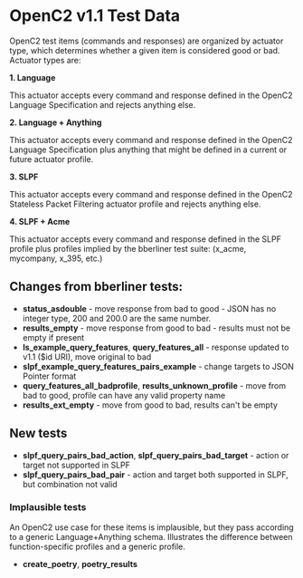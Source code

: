 # OpenC2 v1.1 Test Data

OpenC2 test items (commands and responses) are organized by actuator type, which determines whether a given item
is considered good or bad. Actuator types are:

**1. Language**

This actuator accepts every command and response defined in the OpenC2 Language Specification and rejects anything else.

**2. Language + Anything**

This actuator accepts every command and response defined in the OpenC2 Language Specification plus anything that
might be defined in a current or future actuator profile.

**3. SLPF**

This actuator accepts every command and response defined in the OpenC2 Stateless Packet Filtering actuator profile
and rejects anything else.

**4. SLPF + Acme**

This actuator accepts every command and response defined in the SLPF profile plus profiles implied by the bberliner
test suite: (x_acme, mycompany, x_395, etc.)

## Changes from bberliner tests:
* **status_asdouble** - move response from bad to good - JSON has no integer type, 200 and 200.0 are the same number.
* **results_empty** - move response from good to bad - results must not be empty if present
* **ls_example_query_features**, **query_features_all** - response updated to v1.1 ($id URI), move original to bad
* **slpf_example_query_features_pairs_example** - change targets to JSON Pointer format
* **query_features_all_badprofile**, **results_unknown_profile** - move from bad to good, profile can have any valid property name
* **results_ext_empty** - move from good to bad, results can't be empty

## New tests
* **slpf_query_pairs_bad_action**, **slpf_query_pairs_bad_target** - action or target not supported in SLPF
* **slpf_query_pairs_bad_pair** - action and target both supported in SLPF, but combination not valid
### Implausible tests
An OpenC2 use case for these items is implausible, but they pass according to a generic Language+Anything schema.
Illustrates the difference between function-specific profiles and a generic profile.
* **create_poetry**, **poetry_results**